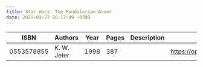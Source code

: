 ```yaml
---
title: Star Wars: The Mandalorian Armor
date: 2025-03-27 16:17:49 -0700
---
```


| ISBN        | Authors      | Year    | Pages    | Description    | URL   |
| ----------- | ------------ | ------- | -------- | -------------- | ----- |
| 0553578855  | K. W. Jeter| 1998| 387| |https://openlibrary.org/books/OL24373344M/Star_Wars_The_Mandalorian_Armor|    